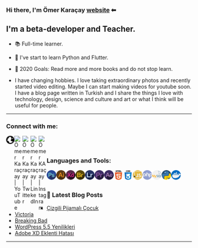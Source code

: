 ### Hi there, I'm Ömer Karaçay [website] ⬅

## I'm a beta-developer and Teacher.
- 📚 Full-time learner.
- 🐍 I've start to learn Python and Flutter.
- 🥅 2020 Goals: Read more and more books and do not stop learn.

- I have changing hobbies. I love taking extraordinary photos  and recently started video editing. Maybe I can start making videos for youtube soon. I have a blog page written in Turkish and I share the things I love with technology, design, science and culture and art or what I think will be useful for people.
---
### Connect with me:

[<img align="left" alt="https://omerkaracay.com" width="22px" src="https://raw.githubusercontent.com/iconic/open-iconic/master/svg/globe.svg" />][website]
[<img align="left" alt="Ömer Karaçay | YouTube" width="22px" src="https://cdn.jsdelivr.net/npm/simple-icons@v3/icons/youtube.svg" />][youtube]
[<img align="left" alt="Ömer Karaçay | Twitter" width="22px" src="https://cdn.jsdelivr.net/npm/simple-icons@v3/icons/twitter.svg" />][twitter]
[<img align="left" alt="Ömer Karaçay | LinkedIn" width="22px" src="https://cdn.jsdelivr.net/npm/simple-icons@v3/icons/linkedin.svg" />][linkedin]
[<img align="left" alt="Ömer KAraçay | Instagram" width="22px" src="https://cdn.jsdelivr.net/npm/simple-icons@v3/icons/instagram.svg" />][instagram]
</br></br>

### Languages and Tools:

<img align="left" alt="Adobe Photoshop" width="26px" src="https://github.com/omerkaracay/omerkaracay/blob/master/images/icons/adobe_001-photoshop.png" />
<img align="left" alt="Adobe Illustrator" width="26px" src="https://github.com/omerkaracay/omerkaracay/blob/master/images/icons/adobe_002-illustrator.png" />
<img align="left" alt="Adobe Xd" width="26px" src="https://github.com/omerkaracay/omerkaracay/blob/master/images/icons/adobe_003-experience.png" />
<img align="left" alt="Adobe Bridge" width="26px" src="https://github.com/omerkaracay/omerkaracay/blob/master/images/icons/adobe_004-bridge.png" />
<img align="left" alt="Adobe Lightroom" width="26px" src="https://github.com/omerkaracay/omerkaracay/blob/master/images/icons/adobe_005-lightroom.png" />
<img align="left" alt="Adobe Premier" width="26px" src="https://github.com/omerkaracay/omerkaracay/blob/master/images/icons/adobe_006-premier.png" />
<img align="left" alt="Adobe After Effects" width="26px" src="https://github.com/omerkaracay/omerkaracay/blob/master/images/icons/adobe_007-after-effects.png" />
<img align="left" alt="HTML 5" width="26px" src="https://github.com/omerkaracay/omerkaracay/blob/master/images/icons/html-5.png" />
<img align="left" alt="CSS" width="26px" src="https://github.com/omerkaracay/omerkaracay/blob/master/images/icons/css.png" />
<img align="left" alt="JS" width="26px" src="https://github.com/omerkaracay/omerkaracay/blob/master/images/icons/javascript.png" />
<img align="left" alt="PHP" width="26px" src="https://github.com/omerkaracay/omerkaracay/blob/master/images/icons/php.png" />
<img align="left" alt="MYSQL" width="26px" src="https://github.com/omerkaracay/omerkaracay/blob/master/images/icons/mysql.png" />
<img align="left" alt="Python" width="26px" src="https://github.com/omerkaracay/omerkaracay/blob/master/images/icons/python.png" />
<img align="left" alt="Docker" width="26px" src="https://github.com/omerkaracay/omerkaracay/blob/master/images/icons/docker.png" />
</br></br>

### 📕 Latest Blog Posts
<!-- BLOG-POST-LIST:START -->
- [Çizgili Pijamalı Çocuk](https://www.omerkaracay.com/cizgili-pijamali-cocuk-inceleme/)
- [Victoria](https://www.omerkaracay.com/victoria-film-incelemesi/)
- [Breaking Bad](https://www.omerkaracay.com/breaking-bad/)
- [WordPress 5.5 Yenilikleri](https://www.omerkaracay.com/wordpress-5-5-yenilikleri/)
- [Adobe XD Eklenti Hatası](https://www.omerkaracay.com/adobe-xd-eklenti-kurulumunda-internet-baglanti-hatasi-cozumu/)
<!-- BLOG-POST-LIST:END -->

---

[website]: https://www.omerkaracay.com
[twitter]: https://twitter.com/omrkrcy
[youtube]: https://www.youtube.com/channel/UCpoyfHaGQCl9xvoQW2i_lOg
[instagram]: https://instagram.com/omrkrcy
[linkedin]: https://linkedin.com/in/omerkaracay
[ipucuplaylist]: https://www.youtube.com/playlist?list=PLS5gPgVChPnfnuncq7g99ybnJCGyfWmZp
